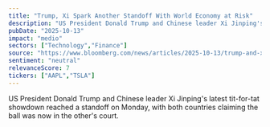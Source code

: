 ```yaml
---
title: "Trump, Xi Spark Another Standoff With World Economy at Risk"
description: "US President Donald Trump and Chinese leader Xi Jinping's latest showdown reached a standstill, affecting the global economy."
pubDate: "2025-10-13"
impact: "medio"
sectors: ["Technology","Finance"]
source: "https://www.bloomberg.com/news/articles/2025-10-13/trump-and-xi-trigger-another-standoff-with-world-economy-at-risk"
sentiment: "neutral"
relevanceScore: 7
tickers: ["AAPL","TSLA"]
---
```


US President Donald Trump and Chinese leader Xi Jinping's latest tit-for-tat showdown reached a standoff on Monday, with both countries claiming the ball was now in the other's court.
